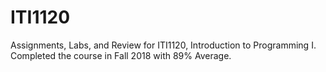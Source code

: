 # ITI1120
Assignments, Labs, and Review for ITI1120, Introduction to Programming I. Completed the course in Fall 2018 with 89% Average.
